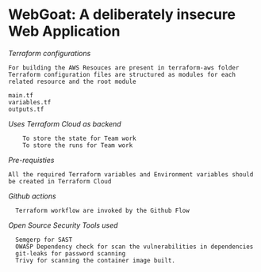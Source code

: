 # WebGoat: A deliberately insecure Web Application

*Terraform configurations*

    For building the AWS Resouces are present in terraform-aws folder
    Terraform configuration files are structured as modules for each related resource and the root module
    
    main.tf
    variables.tf
    outputs.tf

*Uses Terraform Cloud as backend*

        To store the state for Team work
        To store the runs for Team work

*Pre-requisties*
    
    All the required Terraform variables and Environment variables should be created in Terraform Cloud

*Github actions*

      Terraform workflow are invoked by the Github Flow

*Open Source Security Tools used*

      Semgerp for SAST 
      OWASP Dependency check for scan the vulnerabilities in dependencies
      git-leaks for password scanning
      Trivy for scanning the container image built.


    
